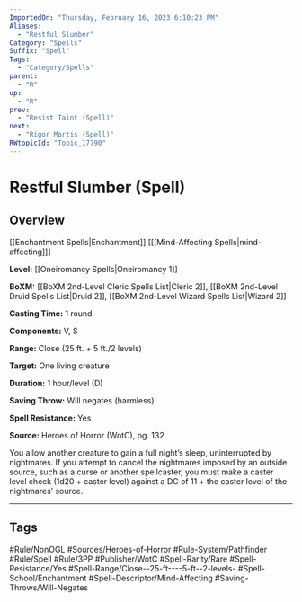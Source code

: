 ```yaml
---
ImportedOn: "Thursday, February 16, 2023 6:10:23 PM"
Aliases:
  - "Restful Slumber"
Category: "Spells"
Suffix: "Spell"
Tags:
  - "Category/Spells"
parent:
  - "R"
up:
  - "R"
prev:
  - "Resist Taint (Spell)"
next:
  - "Rigor Mortis (Spell)"
RWtopicId: "Topic_17790"
---
```

# Restful Slumber (Spell)
## Overview
[[Enchantment Spells|Enchantment]] \[[[Mind-Affecting Spells|mind-affecting]]]

**Level:** [[Oneiromancy Spells|Oneiromancy 1]]

**BoXM:** [[BoXM 2nd-Level Cleric Spells List|Cleric 2]], [[BoXM 2nd-Level Druid Spells List|Druid 2]], [[BoXM 2nd-Level Wizard Spells List|Wizard 2]]

**Casting Time:** 1 round

**Components:** V, S

**Range:** Close (25 ft. + 5 ft./2 levels)

**Target:** One living creature

**Duration:** 1 hour/level (D)

**Saving Throw:** Will negates (harmless)

**Spell Resistance:** Yes

**Source:** Heroes of Horror (WotC)­, pg. 132

You allow another creature to gain a full night’s sleep, uninterrupted by nightmares. If you attempt to cancel the nightmares imposed by an outside source, such as a curse or another spellcaster, you must make a caster level check (1d20 + caster level) against a DC of 11 + the caster level of the nightmares’ source.


---
## Tags
#Rule/NonOGL #Sources/Heroes-of-Horror #Rule-System/Pathfinder #Rule/Spell #Rule/3PP #Publisher/WotC #Spell-Rarity/Rare #Spell-Resistance/Yes #Spell-Range/Close--25-ft----5-ft--2-levels- #Spell-School/Enchantment #Spell-Descriptor/Mind-Affecting #Saving-Throws/Will-Negates

